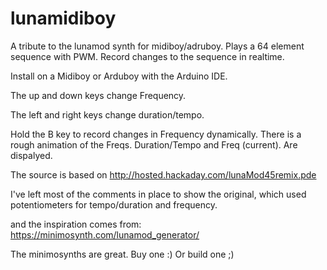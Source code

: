 # lunamidiboy
A tribute to the lunamod synth for midiboy/adruboy. Plays a 64 element sequence with PWM. Record changes to the sequence in realtime.

Install on a Midiboy or Arduboy with the Arduino IDE.




The up and down keys change Frequency.

The left and right keys change duration/tempo.

Hold the B key to record changes in Frequency dynamically. There is a rough animation of the Freqs. Duration/Tempo and Freq (current). Are dispalyed.

The source is based on 
http://hosted.hackaday.com/lunaMod45remix.pde

I've left most of the comments in place to show the original, which used potentiometers for tempo/duration and frequency.


and the inspiration comes from:
https://minimosynth.com/lunamod_generator/

The minimosynths are great. Buy one :) Or build one ;)

